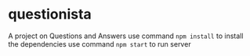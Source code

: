 # questionista

A project on Questions and Answers
use command `npm install` to install the dependencies
use command `npm start` to run server
